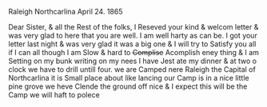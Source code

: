 Raleigh Northcarlina April 24. 1865

Dear Sister, & all the Rest of the folks, I Reseved your kind & welcom letter & was very glad to here that you are well. I am well harty as can be. I got your letter last night & was very glad it was a big one & I will try to Satisfy you all if I can all though I am Slow & hard to ~~Complise~~ Acomplish eney thing & I am Setting on my bunk writing on my nees I have Jest ate my dinner & at two o clock we have to drill untill four. we are Camped nere Raleigh the Capital of Northcarlina it is Small place about like lancing our Camp is in a nice little pine grove we heve Clende the ground off nice & I expect this will be the Camp we will haft to polece